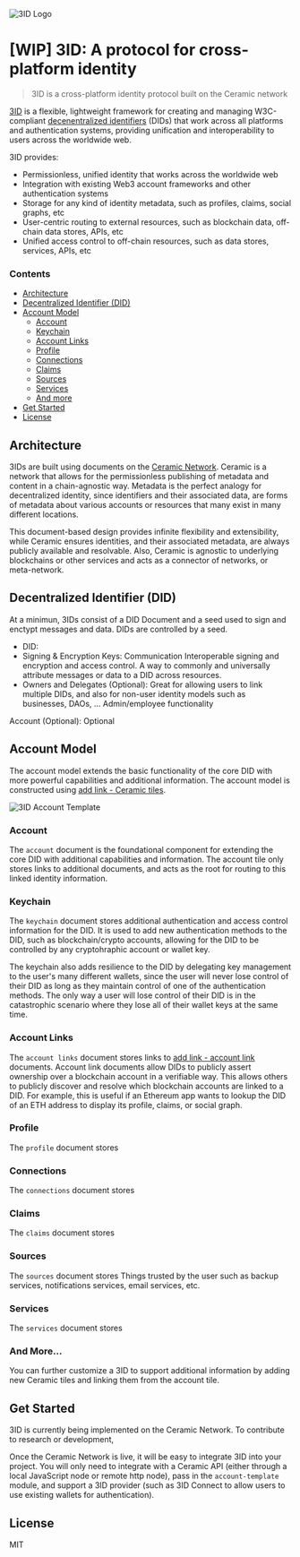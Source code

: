 ![3ID Logo](https://uploads-ssl.webflow.com/5ebcbef3ac4954196dcdc7b5/5ebf4cbf6f47032c789b2074_3ID%20Github.png)

# [WIP] 3ID: A protocol for cross-platform identity

> 3ID is a cross-platform identity protocol built on the Ceramic network

[3ID](http://3idprotocol.org) is a flexible, lightweight framework for creating and managing W3C-compliant [decenentralized identifiers](https://www.w3.org/TR/did-core/) (DIDs) that work across all platforms and authentication systems, providing unification and interoperability to users across the worldwide web. 

3ID provides:
- Permissionless, unified identity that works across the worldwide web
- Integration with existing Web3 account frameworks and other authentication systems
- Storage for any kind of identity metadata, such as profiles, claims, social graphs, etc
- User-centric routing to external resources, such as blockchain data, off-chain data stores, APIs, etc
- Unified access control to off-chain resources, such as data stores, services, APIs, etc

### Contents

- [Architecture](#architecture)
- [Decentralized Identifier (DID)](#decentralized-identifier-did)
- [Account Model](#account-model)
  - [Account](#account)
  - [Keychain](#keychain)
  - [Account Links](#account-links)
  - [Profile](#profile)
  - [Connections](#connections)
  - [Claims](#claims)
  - [Sources](#sources)
  - [Services](#services)
  - [And more](#and-more)
- [Get Started](#get-started)
- [License](#license)

## Architecture

3IDs are built using documents on the [Ceramic Network](http://ceramic.network). Ceramic is a network that allows for the permissionless publishing of metadata and content in a chain-agnostic way. Metadata is the perfect analogy for decentralized identity, since identifiers and their associated data, are forms of metadata about various accounts or resources that many exist in many different locations.

This document-based design provides infinite flexibility and extensibility, while Ceramic ensures identities, and their associated metadata, are always publicly available and resolvable. Also, Ceramic is agnostic to underlying blockchains or other services and acts as a connector of networks, or meta-network. 

## Decentralized Identifier (DID)

At a minimun, 3IDs consist of a DID Document and a seed used to sign and enctypt messages and data. DIDs are controlled by a seed.

- DID: 
- Signing & Encryption Keys: Communication Interoperable signing and encryption and access control. A way to commonly and universally attribute messages or data to a DID across resources.
- Owners and Delegates (Optional): Great for allowing users to link multiple DIDs, and also for non-user identity models such as businesses, DAOs, ... Admin/employee functionality

Account (Optional): Optional

## Account Model

The account model extends the basic functionality of the core DID with more powerful capabilities and additional information. The account model is constructed using [add link - Ceramic tiles]().

![3ID Account Template](https://uploads-ssl.webflow.com/5ebcbef3ac4954196dcdc7b5/5ebffb1489197a29b2e38f38_account-tiles.png)

### Account

The `account` document is the foundational component for extending the core DID with additional capabilities and information. The account tile only stores links to additional documents, and acts as the root for routing to this linked identity information.

### Keychain

The `keychain` document stores additional authentication and access control information for the DID. It is used to add new authentication methods to the DID, such as blockchain/crypto accounts, allowing for the DID to be controlled by any cryptohraphic account or wallet key. 

The keychain also adds resilience to the DID by delegating key management to the user's many different wallets, since the user will never lose control of their DID as long as they maintain control of one of the authentication methods. The only way a user will lose control of their DID is in the catastrophic scenario where they lose all of their wallet keys at the same time.

### Account Links

The `account links` document stores links to [add link - account link]() documents. Account link documents allow DIDs to publicly assert ownership over a blockchain account in a verifiable way. This allows others to publicly discover and resolve which blockchain accounts are linked to a DID. For example, this is useful if an Ethereum app wants to lookup the DID of an ETH address to display its profile, claims, or social graph.

### Profile

The `profile` document stores

### Connections

The `connections` document stores

### Claims

The `claims` document stores

### Sources

The `sources` document stores Things trusted by the user such as backup services, notifications services, email services, etc.

### Services

The `services` document stores

### And More...

You can further customize a 3ID to support additional information by adding new Ceramic tiles and linking them from the account tile.

## Get Started

3ID is currently being implemented on the Ceramic Network. To contribute to research or development, 

Once the Ceramic Network is live, it will be easy to integrate 3ID into your project. You will only need to integrate with a Ceramic API (either through a local JavaScript node or remote http node), pass in the `account-template` module, and support a 3ID provider (such as 3ID Connect to allow users to use existing wallets for authentication).

## License

MIT
